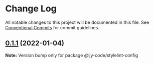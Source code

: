 # Change Log

All notable changes to this project will be documented in this file.
See [Conventional Commits](https://conventionalcommits.org) for commit guidelines.

## [0.1.1](https://github.com/ljy-code/eslint-config/compare/v0.1.0...v0.1.1) (2022-01-04)

**Note:** Version bump only for package @ljy-code/stylelint-config
